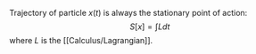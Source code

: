 Trajectory of particle $x(t)$ is always the stationary point of action:
$$S[x]=\int L dt$$
where $L$ is the [[Calculus/Lagrangian]].